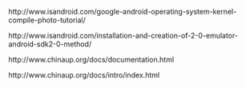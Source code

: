 <p>http://www.isandroid.com/google-android-operating-system-kernel-compile-photo-tutorial/ </p><p>http://www.isandroid.com/installation-and-creation-of-2-0-emulator-android-sdk2-0-method/&nbsp;</p><p>http://www.chinaup.org/docs/documentation.html</p><p>http://www.chinaup.org/docs/intro/index.html&nbsp;</p>